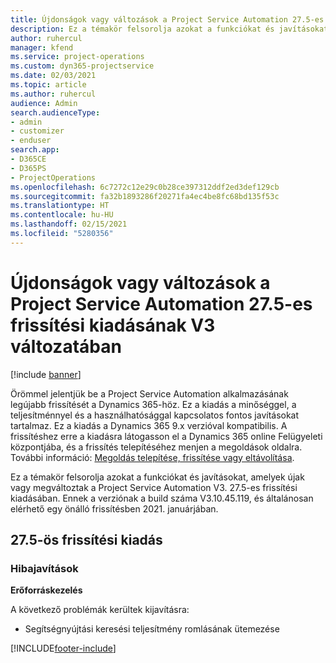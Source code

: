 ```yaml
---
title: Újdonságok vagy változások a Project Service Automation 27.5-es gyorsjavításának V3 változatában
description: Ez a témakör felsorolja azokat a funkciókat és javításokat, amelyek elérhetőek a Project Service Automation 27.5-es gyorsjavításának V3 változatában.
author: ruhercul
manager: kfend
ms.service: project-operations
ms.custom: dyn365-projectservice
ms.date: 02/03/2021
ms.topic: article
ms.author: ruhercul
audience: Admin
search.audienceType:
- admin
- customizer
- enduser
search.app:
- D365CE
- D365PS
- ProjectOperations
ms.openlocfilehash: 6c7272c12e29c0b28ce397312ddf2ed3def129cb
ms.sourcegitcommit: fa32b1893286f20271fa4ec4be8fc68bd135f53c
ms.translationtype: HT
ms.contentlocale: hu-HU
ms.lasthandoff: 02/15/2021
ms.locfileid: "5280356"
---
```

# <a name="whats-new-or-changed-in-project-service-automation-update-release-275-v3"></a>Újdonságok vagy változások a Project Service Automation 27.5-es frissítési kiadásának V3 változatában

[!include [banner](../includes/psa-now-project-operations.md)]

Örömmel jelentjük be a Project Service Automation alkalmazásának legújabb frissítését a Dynamics 365-höz. Ez a kiadás a minőséggel, a teljesítménnyel és a használhatósággal kapcsolatos fontos javításokat tartalmaz. Ez a kiadás a Dynamics 365 9.x verzióval kompatibilis. A frissítéshez erre a kiadásra látogasson el a Dynamics 365 online Felügyeleti központjába, és a frissítés telepítéséhez menjen a megoldások oldalra. További információ: [Megoldás telepítése, frissítése vagy eltávolítása](https://docs.microsoft.com/power-platform/admin/install-remove-preferred-solution).

Ez a témakör felsorolja azokat a funkciókat és javításokat, amelyek újak vagy megváltoztak a Project Service Automation V3. 27.5-es frissítési kiadásában. Ennek a verziónak a build száma V3.10.45.119, és általánosan elérhető egy önálló frissítésben 2021. januárjában.

## <a name="update-release-275"></a>27.5-ös frissítési kiadás

### <a name="bug-fixes"></a>Hibajavítások


**Erőforráskezelés**

A következő problémák kerültek kijavításra:

- Segítségnyújtási keresési teljesítmény romlásának ütemezése


[!INCLUDE[footer-include](../includes/footer-banner.md)]
